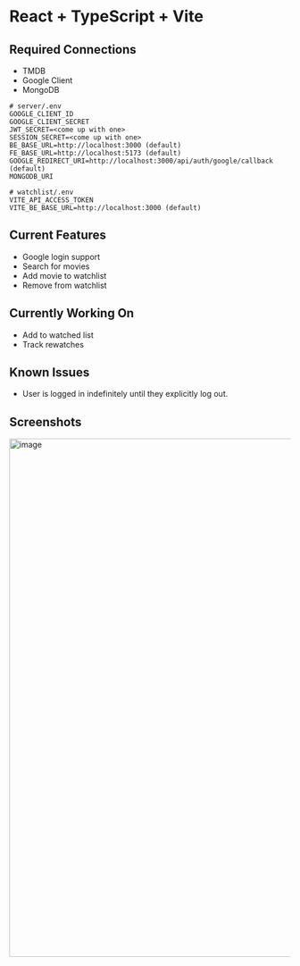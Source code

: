 # React + TypeScript + Vite
Required Connections
-
- TMDB
- Google Client
- MongoDB


```
# server/.env
GOOGLE_CLIENT_ID
GOOGLE_CLIENT_SECRET
JWT_SECRET=<come up with one>
SESSION_SECRET=<come up with one>
BE_BASE_URL=http://localhost:3000 (default)
FE_BASE_URL=http://localhost:5173 (default)
GOOGLE_REDIRECT_URI=http://localhost:3000/api/auth/google/callback (default)
MONGODB_URI
```

```
# watchlist/.env
VITE_API_ACCESS_TOKEN
VITE_BE_BASE_URL=http://localhost:3000 (default)
```
Current Features
-
- Google login support
- Search for movies
- Add movie to watchlist
- Remove from watchlist

Currently Working On
-
- Add to watched list
- Track rewatches

Known Issues
-
- User is logged in indefinitely until they explicitly log out.

Screenshots
-
<img width="1918" height="928" alt="image" src="https://github.com/user-attachments/assets/d92829aa-1c98-4062-afc9-faddbef730c5" />



